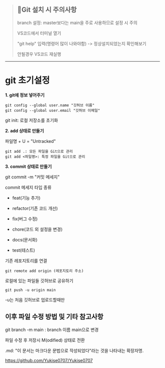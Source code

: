 > ## :rotating_light:Git 설치 시 주의사항
>
> branch 설정: master보다는 main을 주로 사용하므로 설정 시 주의
>
> VS코드에서 터미널 열기
>
> "git help" 입력(명령어 많이 나와야함) -> 정상설치되었는지 확인해보기
>
> 안될경우 VS코드 재실행

-------------------------------------------------------------------------------------------------------------------------

# git 초기설정
**1. git에 정보 넣어주기**
```
git config --global user.name "깃허브 이름"
git config --global user.email "깃허브 이메일"
```

git init: 로컬 저장소를 초기화

**2. add 상태로 만들기**

파일명 + U = "Untracked"
```
git add .: 모든 파일을 Git으로 관리
git add <파일명>: 특정 파일을 Git으로 관리
```
**3. commit 상태로 만들기**

git commit -m "커밋 메세지"

commit 메세지 타입 종류
+ feat(기능 추가)
- refactor(기존 코드 개선)
+ fix(버그 수정)
- chore(코드 외 설정을 변경)
+ docs(문서화)
- test(테스트)

기존 레포지토리를 연결
```
git remote add origin (레포지토리 주소)
```
로컬에 있는 파일들 깃허브로 공유하기
```
git push -u origin main 
```
-u는 처음 깃허브로 업로드할때만

## 이후 파일 수정 방법 및 기타 참고사항

git branch -m main : branch 이름 main으로 변경

파일 수정 후 저장시 M(odified) 상태로 전환

.md: "이 문서는 마크다운 문법으로 작성되었다"라는 것을 나타내는 확장자명. 

<https://github.com/Yukise0707/Yukise0707>
  